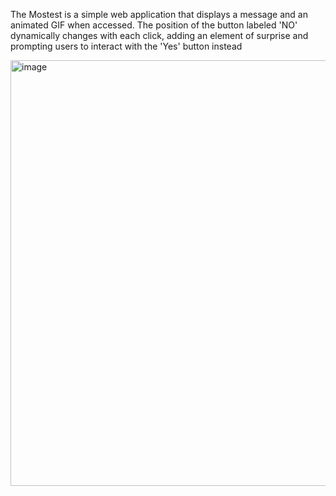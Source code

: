 The Mostest is a simple web application that displays a message and an animated GIF when accessed. 
The position of the button labeled 'NO' dynamically changes with each click, adding an element of surprise and prompting users to interact with the 'Yes' button instead

<img width="681" alt="image" src="https://github.com/MirunaHaidu/the-mostest/assets/110763663/f12e0d46-141d-4b72-833a-b6834712004a">


